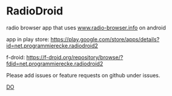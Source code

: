 RadioDroid
==========

radio browser app that uses www.radio-browser.info on android

app in play store: https://play.google.com/store/apps/details?id=net.programmierecke.radiodroid2

f-droid: https://f-droid.org/repository/browse/?fdid=net.programmierecke.radiodroid2

Please add issues or feature requests on github under issues.


[DO](https://m.do.co/c/f31e941aecd1)
